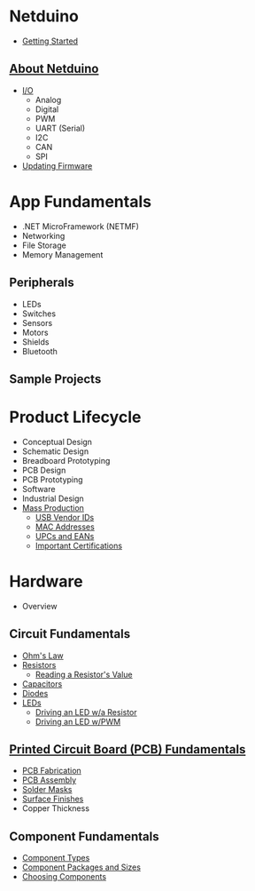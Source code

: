 # Netduino
 * [Getting Started](Legacy_Netduino/Getting_Started)

## [About Netduino](Legacy_Netduino/About)
 * [I/O](Legacy_Netduino/About/Input_Output)
   * Analog
   * Digital
   * PWM
   * UART (Serial)
   * I2C
   * CAN
   * SPI
 * [Updating Firmware](Legacy_Netduino/About/Updating_Firmware)

# App Fundamentals
 * .NET MicroFramework (NETMF)
 * Networking
 * File Storage
 * Memory Management

## Peripherals
 * LEDs
 * Switches
 * Sensors
 * Motors
 * Shields
 * Bluetooth

## Sample Projects

# Product Lifecycle

 * Conceptual Design
 * Schematic Design
 * Breadboard Prototyping
 * PCB Design
 * PCB Prototyping
 * Software
 * Industrial Design
 * [Mass Production](Product_Design_Lifecycle/Mass_Production)
   * [USB Vendor IDs](Product_Design_Lifecycle/Mass_Production/USB_VendorIDs)
   * [MAC Addresses](Product_Design_Lifecycle/Mass_Production/MAC_Addresses)
   * [UPCs and EANs](Product_Design_Lifecycle/Mass_Production/UPCs_EANs)
   * [Important Certifications](Product_Design_Lifecycle/Mass_Production/Certifications)

# Hardware

 * Overview

## Circuit Fundamentals
 * [Ohm's Law](Hardware/Circuits/OHMs_Law)
 * [Resistors](Hardware/Circuits/Resistors)
   * [Reading a Resistor's Value](Hardware/Circuits/Resistors/Reading)
 * [Capacitors](Hardware/Circuits/Capacitors)
 * [Diodes](Hardware/Circuits/Diodes)
 * [LEDs](Hardware/Circuits/LEDs)
   * [Driving an LED w/a Resistor](Hardware/Circuits/LEDs/Driving_w_Resistor)
   * [Driving an LED w/PWM](Hardware/Circuits/LEDs/Driving_w_PWM)

## [Printed Circuit Board (PCB) Fundamentals](Hardware/PCBs)
   * [PCB Fabrication](Hardware/PCBs/Fabrication)
   * [PCB Assembly](Hardware/PCBs/Assembly)
   * [Solder Masks](Hardware/PCBs/Solder_Masks)
   * [Surface Finishes](Hardware/PCBs/Surface_Finishes)
   * Copper Thickness

## Component Fundamentals
   * [Component Types](Hardware/Components/Component_Types)
   * [Component Packages and Sizes](Hardware/Components/Packages_and_Sizes)
   * [Choosing Components](Hardware/Components/Choosing_Components)

 
